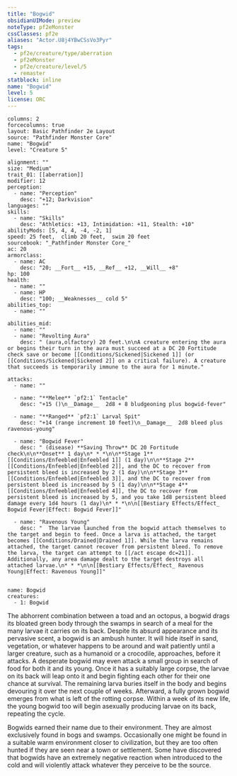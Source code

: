 ```yaml
---
title: "Bogwid"
obsidianUIMode: preview
noteType: pf2eMonster
cssClasses: pf2e
aliases: "Actor.U8j4YBwCSsVo3Pyr" 
tags:
  - pf2e/creature/type/aberration
  - pf2eMonster
  - pf2e/creature/level/5
  - remaster
statblock: inline
name: "Bogwid"
level: 5
license: ORC
---
```


```statblock
columns: 2
forcecolumns: true
layout: Basic Pathfinder 2e Layout
source: "Pathfinder Monster Core"
name: "Bogwid"
level: "Creature 5"

alignment: ""
size: "Medium"
trait_01: [[aberration]]
modifier: 12
perception:
  - name: "Perception"
    desc: "+12; Darkvision"
languages: ""
skills:
  - name: "Skills"
    desc: "Athletics: +13, Intimidation: +11, Stealth: +10"
abilityMods: [5, 4, 4, -4, -2, 1]
speed: 25 feet,  climb 20 feet,  swim 20 feet
sourcebook: "_Pathfinder Monster Core_"
ac: 20
armorclass:
  - name: AC
    desc: "20; __Fort__ +15, __Ref__ +12, __Will__ +8"
hp: 100
health:
  - name: ""
  - name: HP
    desc: "100; __Weaknesses__ cold 5"
abilities_top:
  - name: ""

abilities_mid:
  - name: ""
  - name: "Revolting Aura"
    desc: " (aura,olfactory) 20 feet.\n\nA creature entering the aura or begins their turn in the aura must succeed at a DC 20 Fortitude check save or become [[Conditions/Sickened|Sickened 1]] (or [[Conditions/Sickened|Sickened 2]] on a critical failure). A creature that succeeds is temporarily immune to the aura for 1 minute."

attacks:
  - name: ""

  - name: "**Melee** `pf2:1` Tentacle"
    desc: "+15 ()\n__Damage__  2d8 + 8 bludgeoning plus bogwid-fever"

  - name: "**Ranged** `pf2:1` Larval Spit"
    desc: "+14 (range increment 10 feet)\n__Damage__  2d8 bleed plus ravenous-young"

  - name: "Bogwid Fever"
    desc: " (disease) **Saving Throw** DC 20 Fortitude check\n\n**Onset** 1 day\n* * *\n\n**Stage 1** [[Conditions/Enfeebled|Enfeebled 1]] (1 day)\n\n**Stage 2** [[Conditions/Enfeebled|Enfeebled 2]], and the DC to recover from persistent bleed is increased by 2 (1 day)\n\n**Stage 3** [[Conditions/Enfeebled|Enfeebled 3]], and the DC to recover from persistent bleed is increased by 5 (1 day)\n\n**Stage 4** [[Conditions/Enfeebled|Enfeebled 4]], the DC to recover from persistent bleed is increased by 5, and you take 1d8 persistent bleed damage every 1d4 hours (1 day)\n* * *\n\n[[Bestiary Effects/Effect_ Bogwid Fever|Effect: Bogwid Fever]]"

  - name: "Ravenous Young"
    desc: "  The larvae launched from the bogwid attach themselves to the target and begin to feed. Once a larva is attached, the target becomes [[Conditions/Drained|Drained 1]]. While the larva remains attached, the target cannot recover from persistent bleed. To remove the larva, the target can attempt to [[/act escape dc=21]]. Additionally, any area damage dealt to the target destroys all attached larvae.\n* * *\n\n[[Bestiary Effects/Effect_ Ravenous Young|Effect: Ravenous Young]]"
 
```

```encounter-table
name: Bogwid
creatures:
  - 1: Bogwid
```



The abhorrent combination between a toad and an octopus, a bogwid drags its bloated green body through the swamps in search of a meal for the many larvae it carries on its back. Despite its absurd appearance and its pervasive scent, a bogwid is an ambush hunter. It will hide itself in sand, vegetation, or whatever happens to be around and wait patiently until a larger creature, such as a humanoid or a crocodile, approaches, before it attacks. A desperate bogwid may even attack a small group in search of food for both it and its young. Once it has a suitably large corpse, the larvae on its back will leap onto it and begin fighting each other for their one chance at survival. The remaining larva buries itself in the body and begins devouring it over the next couple of weeks. Afterward, a fully grown bogwid emerges from what is left of the rotting corpse. Within a week of its new life, the young bogwid too will begin asexually producing larvae on its back, repeating the cycle.

Bogwids earned their name due to their environment. They are almost exclusively found in bogs and swamps. Occasionally one might be found in a suitable warm environment closer to civilization, but they are too often hunted if they are seen near a town or settlement. Some have discovered that bogwids have an extremely negative reaction when introduced to the cold and will violently attack whatever they perceive to be the source.
